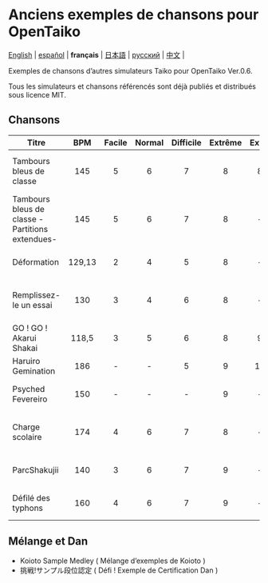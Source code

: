 # Anciens exemples de chansons pour OpenTaiko
[English](https://github.com/ExpedicHabbet/FormerSampleSongsForOpenTaiko/blob/main/README.md) |
[español](https://github.com/ExpedicHabbet/FormerSampleSongsForOpenTaiko/blob/main/LEEME.md) |
__français__ |
[日本語](https://github.com/ExpedicHabbet/FormerSampleSongsForOpenTaiko/blob/main/README-JA.md) |
[русский](https://github.com/ExpedicHabbet/FormerSampleSongsForOpenTaiko/blob/main/README-RU.md) |
[中文](https://github.com/ExpedicHabbet/FormerSampleSongsForOpenTaiko/blob/main/README-ZH.md) |

Exemples de chansons d’autres simulateurs Taiko pour OpenTaiko Ver.0.6.

Tous les simulateurs et chansons référencés sont déjà publiés et distribués sous licence MIT.
## Chansons
| Titre                                           | BPM | Facile | Normal | Difficile | Extrême | Extra | Commentaire          |
| ----------------------------------------------- |:---:|:------:|:------:|:---------:|:-------:|:-----:| -------------------- |
| Tambours bleus de classe                        | 145    | 5 | 6 | 7 | 8 |  8 | Exemples de chanson 1 de _Taiko-san Jiro_    |
| Tambours bleus de classe -Partitions extendues- | 145    | 5 | 6 | 7 | 8 |  - | Exemples de chanson 1 de _Taiko-san Jiro_    |
| Déformation                                     | 129,13 | 2 | 4 | 5 | 8 |  - | Exemples de chanson de _TJAPlayer3_          |
| Remplissez-le un essai                          | 130    | 3 | 4 | 6 | 8 |  - | Exemples de chanson 2 de _Taiko-san Jiro_    |
| GO ! GO ! Akarui Shakai                         | 118,5  | 3 | 5 | 6 | 8 |  9 | Exemples de chanson de _TJAPlayer3_          |
| Haruiro Gemination                              | 186    | - | - | 5 | 9 | 10 | Titre principal de _Koïoto_                  |
| Psyched Fevereiro                               | 150    | - | - | - | 9 |  - | Exemples de chanson de _Koïoto_              |
| Charge scolaire                                 | 174    | 4 | 6 | 7 | 8 |  - | Exemples de chanson de _Taiko-san Daijiro 2_ |
| ParcShakujii                                    | 140    | 3 | 6 | 7 | 9 |  - | Exemples de chanson de _TJAPlayer3_          |
| Défilé des typhons                              | 160    | 4 | 6 | 7 | 9 |  - | Exemples de chanson de _TJAPlayer3_          |
## Mélange et Dan
* Koioto Sample Medley ( Mélange d’exemples de Koioto )
* 挑戦!サンプル段位認定 ( Défi ! Exemple de Certification Dan )